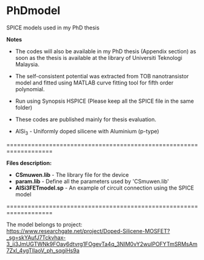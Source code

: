 # **PhDmodel**

SPICE models used in my PhD thesis





**Notes**

* The codes will also be available in my PhD thesis (Appendix section) as soon as the thesis is available at the library of Universiti Teknologi Malaysia.

* The self-consistent potential was extracted from TOB nanotransistor model and fitted using MATLAB curve fitting tool for fifth order polynomial.

* Run using Synopsis HSPICE (Please keep all the SPICE file in the same folder)

* These codes are published mainly for thesis evaluation.

* AlSi<sub>3</sub> - Uniformly doped silicene with Aluminium (p-type)



===================================================================

**Files description:**

* **CSmuwen.lib** - The library file for the device
* **param.lib** - Define all the parameters used by 'CSmuwen.lib'
* **AlSi3FETmodel.sp** - An example of circuit connection using the SPICE model

===================================================================


The model belongs to project: https://www.researchgate.net/project/Doped-Silicene-MOSFET?_sg=skYAufJ7Tckvhax-3_ii3JmUGTWNk9FOay6dtvrg1FOgevTa4q_3NIM0vY2wulPOFYTmSRMsAm7Zxl_4ygTIlaoV_ph_sqgiHs9a
